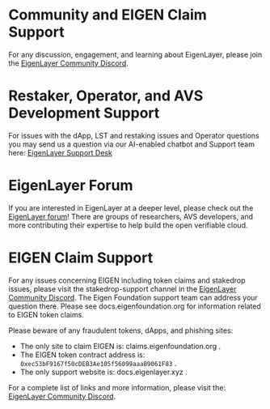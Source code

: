 # Community and EIGEN Claim Support

For any discussion, engagement, and learning about EigenLayer, please join the [EigenLayer Community Discord](https://discord.gg/eigenlayer).

# Restaker, Operator, and AVS Development Support

For issues with the dApp, LST and restaking issues and Operator questions you may send us a question via our AI-enabled chatbot and Support team here:  <a href="javascript:void(0)"  id="intercom_trigger_eldocs" >EigenLayer Support Desk</a>

# EigenLayer Forum

If you are interested in EigenLayer at a deeper level, please check out the [EigenLayer forum](https://forum.eigenlayer.xyz/)! There are groups of researchers, AVS developers, and more contributing their expertise to help build the open verifiable cloud.

# EIGEN Claim Support

For any issues concerning EIGEN including token claims and stakedrop issues, please visit the stakedrop-support channel in the [EigenLayer Community Discord](https://discord.gg/eigenlayer). The Eigen Foundation support team can address your question there. Please see docs.eigenfoundation.org for information related to EIGEN token claims.

Please beware of any fraudulent tokens, dApps, and phishing sites:
- The only site to claim EIGEN is: claims.eigenfoundation.org .
- The EIGEN token contract address is: `0xec53bF9167f50cDEB3Ae105f56099aaaB9061F83` .
- The only support website is: docs.eigenlayer.xyz .
    
For a complete list of links and more information, please visit the: [EigenLayer Community Discord](https://discord.gg/eigenlayer).

